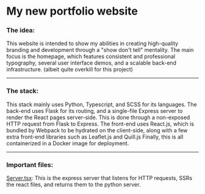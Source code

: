 # My new portfolio website

### The idea:

This website is intended to show my abilities in creating high-quality branding and development through a "show don't tell" mentality.
The main focus is the homepage, which features consistent and professional typography, several user interface demos, and a scalable back-end infrastructure. (albeit quite overkill for this project)

___

### The stack:

This stack mainly uses Python, Typescript, and SCSS for its languages.
The back-end uses Flask for its routing, and a single-file Express server to render the React pages server-side.
This is done through a non-exposed HTTP request from Flask to Express.
The front-end uses React.js, which is bundled by Webpack to be hydrated on the client-side, along with a few extra front-end libraries such as Leaflet.js and Quill.js
Finally, this is all containerized in a Docker image for deployment.

___


### Important files:

[Server.tsx](https://github.com/KevinCox0427/Portfolio-Redo/blob/main/server.tsx): This is the express server that listens for HTTP requests, SSRs the react files, and returns them to the python server.
